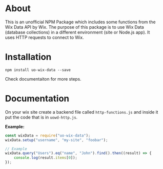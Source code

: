 # About

This is an unofficial NPM Package which includes some functions from the Wix Data API by Wix. The purpose of this package is to use Wix Data (database collections) in a different environment (site or Node.js app). It uses HTTP requests to connect to Wix.

# Installation

`npm install uo-wix-data --save`

Check documentaiton for more steps.

# Documentation

On your wix site create a backend file called `http-functions.js` and inside it put the code that is in `uowd-http.js`.

**Example:**
```js
const wixData = require("uo-wix-data");
wixData.setup("username", "my-site", "foobar");

// Example
wixData.query("Users").eq("name", "John").find().then((result) => {
    console.log(result.items[0]);
});
```
